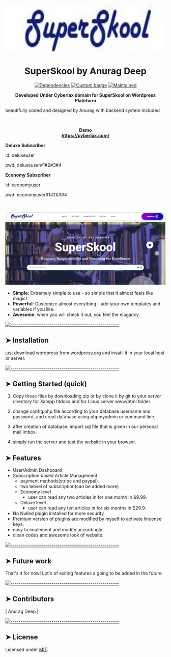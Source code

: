 <p align="center">
  <img src="https://github.com/cypherobot/superskool/blob/master/logo.jpg" alt="Logo" width="650" height="150" />
</p>
<h1 align="center">SuperSkool by Anurag Deep</h1>
<p align="center">
<a href="https://david-dm.org/andreasbm/readme"><img alt="Dependencies" src="https://img.shields.io/david/andreasbm/readme.svg" height="20"/></a>
<a href="https://github.com/badges/shields"><img alt="Custom badge" src="https://img.shields.io/badge/custom-badge-f39f37.svg" height="20"/></a>
<a href="https://github.com/andreasbm/readme/graphs/commit-activity"><img alt="Maintained" src="https://img.shields.io/badge/Maintained%3F-yes-green.svg" height="20"/></a>
	</p>

<p align="center">
  <b>Developed Under Cyberlax domain for SuperSkool on Wordpress Plateform</b></br>
  <p>beautifully coded and designed by Anurag with backend system Included</p>
</p>

<br />

<p align="center">
  <b>Demo</b></br>
  <b><a href="https://cyberlax.com/">https://cyberlax.com/</a></b>
  <br>


<b>Deluxe Subscriber</b>
<p>id: deluxeuser</p>
<p>pwd: deluxeuser#1#2#3#4</p>

<b>Economy Subscriber</b>
<p>id: economyuser</p>
<p>pwd: economyuser#1#2#3#4</p>



</p>

<br />

<p align="center">
  <img src="https://github.com/cypherobot/superskool/blob/master/front.png" alt="Demo" width="800" />
</p>

- **Simple**: Extremely simple to use - so simple that it almost feels like magic!
- **Powerful**: Customize almost everything - add your own templates and variables if you like.
- **Awesome**: when you will check it out, you feel the elagancy.

[![-----------------------------------------------------](https://raw.githubusercontent.com/andreasbm/readme/master/assets/lines/colored.png)](#installation)

## ➤ Installation

just download wordpress from wordpress.org and insatll it in your local host or server.

[![-----------------------------------------------------](https://raw.githubusercontent.com/andreasbm/readme/master/assets/lines/colored.png)](#getting-started-quick)

## ➤ Getting Started (quick)

1. Copy these files by downloading zip or by clone it by git to your server directory for Xampp htdocs and for Linux server www/html folder.

2. change config.php file according to your database username and password, and creat database using phpmyadmin or command line.

3. after creation of database. import sql file that is given in our personal mail imbox.

4. simply run the server and test the website in your browser.

## ➤ Features

- User/Admin Dashboard
- Subscription based Article Management
  - payment mathods(stripe and paypal)
  - two lebvel of subscription(can be added more)
  - Economy level
    - user can read any two articles in for one month in &9.99.
  - Deluxe level
    - user can read any ten articles in for six months in $29.9.
- No Nulled plugin installed for more security
- Premium version of plugins are modified by myself to activate lincense keys.
- easy to implement and modify accordingly
- clean codes and awesome look of website.

[![-----------------------------------------------------](https://raw.githubusercontent.com/andreasbm/readme/master/assets/lines/colored.png)](#future-work)

## ➤ Future work

That's it for now! Lot's of exiting features a going to be added in the future.

[![-----------------------------------------------------](https://raw.githubusercontent.com/andreasbm/readme/master/assets/lines/colored.png)](#faq)

## ➤ Contributors

| Anurag Deep |

[![-----------------------------------------------------](https://raw.githubusercontent.com/andreasbm/readme/master/assets/lines/colored.png)](#license)

## ➤ License

Licensed under [MIT](https://opensource.org/licenses/MIT).

